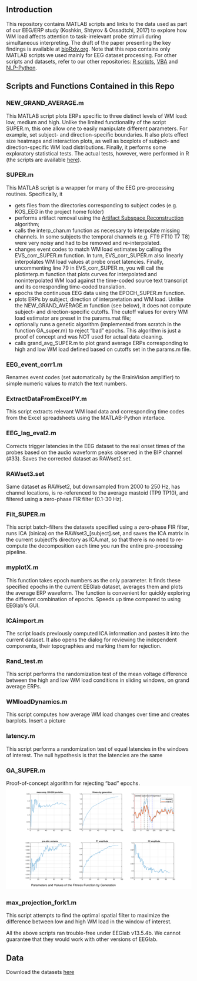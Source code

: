 ## Introduction

This repository contains MATLAB scripts and links to the data used as part of our EEG/ERP study (Koshkin, Shtyrov & Ossadtchi, 2017) to explore how WM load affects attention to task-irrelevant probe stimuli during simultaneous interpreting. The draft of the paper presenting the key findings is available at [bioRxiv.org](https://doi.org/10.1101/212951). Note that this repo contains only MATLAB scripts we used mainly for EEG dataset processing. For other scripts and datasets, refer to our other repositories: [R scripts](https://github.com/RomanKoshkin/R), [VBA](https://github.com/RomanKoshkin/VBA) and [NLP-Python](https://github.com/RomanKoshkin/NLP-Python).

## Scripts and Functions Contained in this Repo

### NEW_GRAND_AVERAGE.m 

This MATLAB script plots ERPs specific to three distinct levels of WM load: low, medium and high. Unlike the limited functionality of the script SUPER.m, this one allow one to easily manipulate different parameters. For example, set subject- and direction-specific boundaries. It also plots effect size heatmaps and interaction plots, as well as boxplots of subject- and direction-specific WM load distributions. Finally, it performs some exploratory statistical tests. The actual tests, however, were performed in R (the scripts are available [here](https://github.com/RomanKoshkin/R)).

### SUPER.m

This MATLAB script is a wrapper for many of the EEG pre-processing routines. Specifically, it
-	gets files from the directories corresponding to subject codes (e.g. KOS_EEG in the project home folder)
-	performs artifact removal using the [Artifact Subspace Reconstruction]( https://www.google.ru/url?sa=t&rct=j&q=&esrc=s&source=web&cd=2&cad=rja&uact=8&ved=0ahUKEwjcopyLpP3VAhUJJ5oKHSRzDFkQFggvMAE&url=https%3A%2F%2Fsccn.ucsd.edu%2Feeglab%2Fplugins%2FASR.pdf&usg=AFQjCNEWMNv8JmmqhpschRTKlwo2Lffasg) algorithm;
-	calls the interp_chan.m function as necessary to interpolate missing channels. In some subjects the temporal channels (e.g. FT9 FT10 T7 T8) were very noisy and had to be removed and re-interpolated.
-	changes event codes to match WM load estimates by calling the EVS_corr_SUPER.m function. In turn, EVS_corr_SUPER.m also linearly interpolates WM load values at probe onset latencies. Finally, uncommenting line 79 in EVS_corr_SUPER.m, you will call the plotinterp.m function that plots curves for interpolated and noninterpolated WM load against the time-coded source text transcript and its corresponding time-coded translation.
-	epochs the continuous EEG data using the EPOCH_SUPER.m function.
-	plots ERPs by subject, direction of interpretation and WM load. Unlike the NEW_GRAND_AVERAGE.m function (see below), it does not compute subject- and direction-specific cutoffs. The cutoff values for every WM load estimator are preset in the params.mat file;
-	optionally runs a genetic algorithm (implemented from scratch in the function GA_super.m) to reject “bad” epochs. This algorithm is just a proof of concept and was NOT used for actual data cleaning.
-	calls grand_avg_SUPER.m to plot grand average ERPs corresponding to high and low WM load defined based on cutoffs set in the params.m file.

### EEG_event_corr1.m

Renames event codes (set automatically by the BrainVision amplifier) to simple numeric values to match the text numbers.

### ExtractDataFromExcelPY.m 

This script extracts relevant WM load data and corresponding time codes from the Excel spreadsheets using the MATLAB-Python interface.

### EEG_lag_eval2.m 

Corrects trigger latencies in the EEG dataset to the real onset times of the probes based on the audio waveform peaks observed in the BIP channel (#33). Saves the corrected dataset as RAWset2.set.

### RAWset3.set 

Same dataset as RAWset2, but downsampled from 2000 to 250 Hz, has channel locations, is re-referenced to the average mastoid (TP9 TP10), and filtered using a zero-phase FIR filter (0.1-30 Hz).

### Filt_SUPER.m

This script batch-filters the datasets specified using a zero-phase FIR filter, runs ICA (binica) on the RAWset3_[subject].set, and saves the ICA matrix in the current subject?s directory as ICA.mat, so that there is no need to re-compute the decomposition each time you run the entire pre-processing pipeline.

### myplotX.m

This function takes epoch numbers as the only parameter. It finds these specified epochs in the current EEGlab dataset, averages them and plots the average ERP waveform. The function is convenient for quickly exploring the different combination of epochs. Speeds up time compared to using EEGlab's GUI.

### ICAimport.m

The script loads previously computed ICA information and pastes it into the current dataset. It also opens the dialog for reviewing the independent components, their topographies and marking them for rejection.

### Rand_test.m

This script performs the randomization test of the mean voltage difference between the high and low WM load conditions in sliding windows, on grand average ERPs.

### WMloadDynamics.m

This script computes how average WM load changes over time and creates barplots. Insert a picture

### latency.m

This script performs a randomization test of equal latencies in the windows of interest. The null hypothesis is that the latencies are the same

### GA_SUPER.m

Proof-of-concept algorithm for rejecting “bad” epochs. ![Alt text](https://github.com/RomanKoshkin/EEG/blob/master/GA.png)

### max_projection_fork1.m

This script attempts to find the optimal spatial filter to maximize the difference between low and high WM load in the window of interest.

All the above scripts ran trouble-free under EEGlab v13.5.4b. We cannot guarantee that they would work with other versions of EEGlab.


## Data

Download the datasets [here](https://cloud.mail.ru/public/4cRw/2z7aTxQTx)
